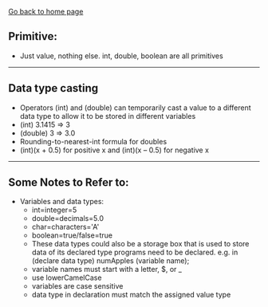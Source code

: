 [Go back to home page](README.md)
## Primitive: 
- Just value, nothing else. int, double, boolean are all primitives  
---
## Data type casting 
- Operators (int) and (double) can temporarily cast a value to a different data type to allow it to be stored in different variables
- (int) 3.1415 => 3
- (double) 3 => 3.0
- Rounding-to-nearest-int formula for doubles
- (int)(x + 0.5) for positive x and (int)(x – 0.5) for negative x 
---
## Some Notes to Refer to:
  - Variables and data types:
    - int=integer=5
    - double=decimals=5.0
    - char=characters='A'
    - boolean=true/false=true
    - These data types could also be a storage box that is used to store data of its declared type programs need to be declared. e.g. in (declare data type) numApples (variable name);
    - variable names must start with a letter, $, or _
    - use lowerCamelCase
    - variables are case sensitive
    - data type in declaration must match the assigned value type
